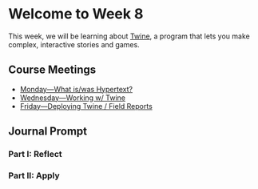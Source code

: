 # Welcome to Week 8

This week, we will be learning about [Twine](https://twinery.org/), a program that lets you make complex, interactive stories and games.

## Course Meetings

* [Monday—What is/was Hypertext?](day22.md)
* [Wednesday—Working w/ Twine](day23.md)
* [Friday—Deploying Twine / Field Reports](day24.md)

## Journal Prompt

### Part I: Reflect

### Part II: Apply